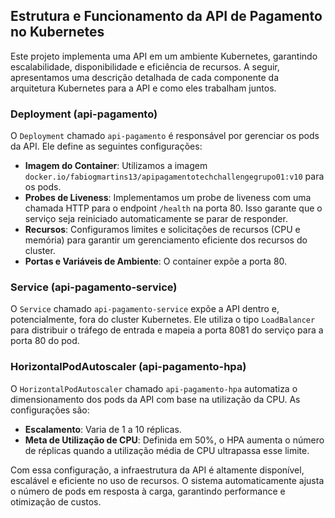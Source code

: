 ## Estrutura e Funcionamento da API de Pagamento no Kubernetes

Este projeto implementa uma API em um ambiente Kubernetes, garantindo escalabilidade, disponibilidade e eficiência de recursos. A seguir, apresentamos uma descrição detalhada de cada componente da arquitetura Kubernetes para a API e como eles trabalham juntos.

### Deployment (api-pagamento)

O `Deployment` chamado `api-pagamento` é responsável por gerenciar os pods da API. Ele define as seguintes configurações:

- **Imagem do Container**: Utilizamos a imagem `docker.io/fabiogmartins13/apipagamentotechchallengegrupo01:v10` para os pods.
- **Probes de Liveness**: Implementamos um probe de liveness com uma chamada HTTP para o endpoint `/health` na porta 80. Isso garante que o serviço seja reiniciado automaticamente se parar de responder.
- **Recursos**: Configuramos limites e solicitações de recursos (CPU e memória) para garantir um gerenciamento eficiente dos recursos do cluster.
- **Portas e Variáveis de Ambiente**: O container expõe a porta 80.

### Service (api-pagamento-service)

O `Service` chamado `api-pagamento-service` expõe a API dentro e, potencialmente, fora do cluster Kubernetes. Ele utiliza o tipo `LoadBalancer` para distribuir o tráfego de entrada e mapeia a porta 8081 do serviço para a porta 80 do pod.

### HorizontalPodAutoscaler (api-pagamento-hpa)

O `HorizontalPodAutoscaler` chamado `api-pagamento-hpa` automatiza o dimensionamento dos pods da API com base na utilização da CPU. As configurações são:

- **Escalamento**: Varia de 1 a 10 réplicas.
- **Meta de Utilização de CPU**: Definida em 50%, o HPA aumenta o número de réplicas quando a utilização média de CPU ultrapassa esse limite.

Com essa configuração, a infraestrutura da API é altamente disponível, escalável e eficiente no uso de recursos. O sistema automaticamente ajusta o número de pods em resposta à carga, garantindo performance e otimização de custos.
